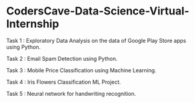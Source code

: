 # CodersCave-Data-Science-Virtual-Internship

Task 1 : Exploratory Data Analysis on the data of Google Play Store apps using Python.

Task 2 : Email Spam Detection using Python.

Task 3 : Mobile Price Classification using Machine Learning.

Task 4 : Iris Flowers Classification ML Project.

Task 5 : Neural network for handwriting recognition.


